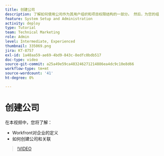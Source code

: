 ```yaml
---
title: 创建公司
description: 了解如何使用公司作为其用户组织和项目权限结构的一部分。 然后，为您的组织创建公司。
feature: System Setup and Administration
activity: deploy
type: Tutorial
team: Technical Marketing
role: Admin
level: Intermediate, Experienced
thumbnail: 335069.png
jira: KT-8757
exl-id: 1a48aa59-ae69-4bd9-843c-8edfc0bdb517
doc-type: video
source-git-commit: a25a49e59ca483246271214886ea4dc9c10e8d66
workflow-type: tm+mt
source-wordcount: '41'
ht-degree: 0%

---
```


# 创建公司

在本视频中，您将了解：

* Workfront对企业的定义
* 如何创建公司和关联

>[!VIDEO](https://video.tv.adobe.com/v/335069/?quality=12&learn=on)
